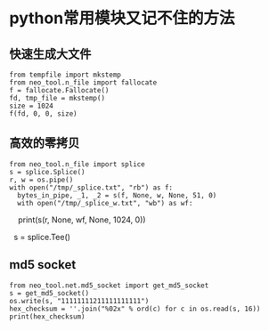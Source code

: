 
# python常用模块又记不住的方法

## 快速生成大文件

    from tempfile import mkstemp
    from neo_tool.n_file import fallocate
    f = fallocate.Fallocate()
    fd, tmp_file = mkstemp()
    size = 1024
    f(fd, 0, 0, size)
    
## 高效的零拷贝
  
    from neo_tool.n_file import splice
    s = splice.Splice()
    r, w = os.pipe()
    with open("/tmp/_splice.txt", "rb") as f:
      bytes_in_pipe, _1, _2 = s(f, None, w, None, 51, 0)
      with open("/tmp/_splice_w.txt", "wb") as wf:
        print(s(r, None, wf, None, 1024, 0))
  
    s = splice.Tee()

## md5 socket
    from neo_tool.net.md5_socket import get_md5_socket
    s = get_md5_socket()
    os.write(s, "11111111211111111111")
    hex_checksum = ''.join("%02x" % ord(c) for c in os.read(s, 16))
    print(hex_checksum)
